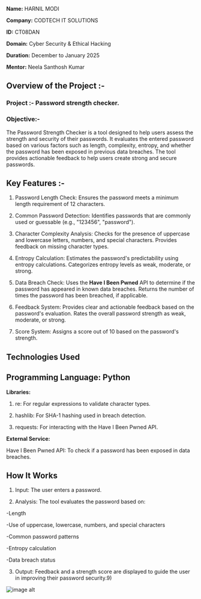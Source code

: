 **Name:** HARNIL MODI

**Company:** CODTECH IT SOLUTIONS

**ID:** CT08DAN

**Domain:** Cyber Security & Ethical Hacking

**Duration:** December to January 2025

**Mentor:** Neela Santhosh Kumar



## **Overview of the Project :-** 


### Project :- Password strength checker.

### Objective:-

The Password Strength Checker is a tool designed to help users assess the strength and security of their passwords. It evaluates the entered password based on various factors such as length, complexity, entropy, and whether the password has been exposed in previous data breaches. The tool provides actionable feedback to help users create strong and secure passwords.

## **Key Features :-**

1. Password Length Check: Ensures the password meets a minimum length requirement of 12 characters.

2. Common Password Detection: Identifies passwords that are commonly used or guessable (e.g., "123456", "password").

3. Character Complexity Analysis:
Checks for the presence of uppercase and lowercase letters, numbers, and special characters.
Provides feedback on missing character types.

4. Entropy Calculation:
Estimates the password's predictability using entropy calculations.
Categorizes entropy levels as weak, moderate, or strong.

5. Data Breach Check:
Uses the **Have I Been Pwned** API to determine if the password has appeared in known data breaches.
Returns the number of times the password has been breached, if applicable.

6. Feedback System:
Provides clear and actionable feedback based on the password's evaluation.
Rates the overall password strength as weak, moderate, or strong.

7. Score System: Assigns a score out of 10 based on the password's strength.

## **Technologies Used**

## Programming Language: Python

**Libraries:**

1. re: For regular expressions to validate character types.

2. hashlib: For SHA-1 hashing used in breach detection.

3. requests: For interacting with the Have I Been Pwned API.

**External Service:**

Have I Been Pwned API: To check if a password has been exposed in data breaches.

## How It Works

1. Input: The user enters a password.

2. Analysis: The tool evaluates the password based on:

-Length

-Use of uppercase, lowercase, numbers, and special characters

-Common password patterns

-Entropy calculation

-Data breach status

3. Output: Feedback and a strength score are displayed to guide the user in improving their password security.9)

![image alt](https://github.com/user-attachments/assets/004669bf-63f8-4819-b71b-f219094777c5)

